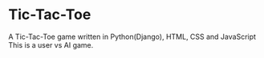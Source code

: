 # Tic-Tac-Toe
A Tic-Tac-Toe game written in Python(Django), HTML, CSS and JavaScript
This is a user vs AI game.
